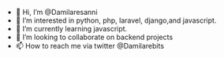 - 👋 Hi, I’m @Damilaresanni
- 👀 I’m interested in python, php, laravel, django,and javascript. 
- 🌱 I’m currently learning javascript.
- 💞️ I’m looking to collaborate on backend projects
- 📫 How to reach me via twitter @Damilarebits

<!---
Damilaresanni/Damilaresanni is a ✨ special ✨ repository because its `README.md` (this file) appears on your GitHub profile.
You can click the Preview link to take a look at your changes.
--->
